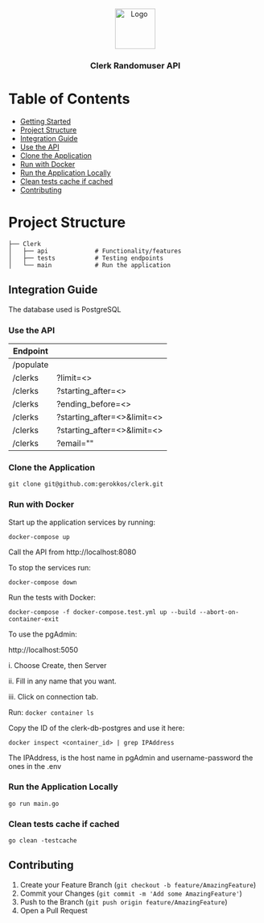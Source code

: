 <br />
<p align="center">
  <a href="https://github.com/gerokkos/clerk">
    <img src="https://i.ibb.co/pZvbmrs/901de892-68c5-44a2-9810-2dc6b9498931-200x200.png" alt="Logo" width="80" height="80">
  </a>
  <h3 align="center">Clerk Randomuser API</h3>
</p>

# Table of Contents

* [Getting Started](#getting-started)
* [Project Structure](#project-structure)
* [Integration Guide ](#integration-guid)
* [Use the API](#use-the-api)
* [Clone the Application](#clone-the-application)
* [Run with Docker](#run-with-docker)
* [Run the Application Locally](#run-the-application-locally)
* [Clean tests cache if cached](#clean-tests-cache-if-cached)
* [Contributing](#contributing)





# Project Structure


    ├── Clerk                    
    │   ├── api             # Functionality/features
    │   ├── tests           # Testing endpoints  
    │   └── main            # Run the application
     



## Integration Guide 
The database used is PostgreSQL



### Use the API

| Endpoint         |                              |   
| -------------    | -----------------------------|
| /populate        |                              |
| /clerks          | ?limit=<>                    |
| /clerks          | ?starting_after=<>           |
| /clerks          | ?ending_before=<>            |
| /clerks          | ?starting_after=<>&limit=<>  |
| /clerks          | ?starting_after=<>&limit=<>  |
| /clerks          | ?email=""                    |




### Clone the Application

``
git clone git@github.com:gerokkos/clerk.git
``


### Run with Docker

Start up the application services by running:

``
docker-compose up
``

Call the API from http://localhost:8080


To stop the services run: 

``
docker-compose down
``


Run the tests with Docker:

``
docker-compose -f docker-compose.test.yml up --build --abort-on-container-exit
``




To use the pgAdmin:


http://localhost:5050


i. Choose Create, then Server


ii. Fill in any name that you want.


iii. Click on connection tab.



Run:
``
docker container ls
``


Copy the ID of the clerk-db-postgres and use it here:


``
docker inspect <container_id> | grep IPAddress
``


The IPAddress, is the host name in pgAdmin and username-password the ones in the .env




### Run the Application Locally


``
go run main.go
``


### Clean tests cache if cached


``
go clean -testcache
``


## Contributing

1. Create your Feature Branch (`git checkout -b feature/AmazingFeature`)
3. Commit your Changes (`git commit -m 'Add some AmazingFeature'`)
4. Push to the Branch (`git push origin feature/AmazingFeature`)
5. Open a Pull Request
